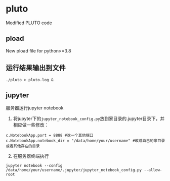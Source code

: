 # pluto
Modified PLUTO code

## pload
New pload file for python>=3.8

## 运行结果输出到文件
`./pluto > pluto.log &`

## jupyter
服务器运行jupyter notebook
1. 将jupyter下的`jupyter_notebook_config.py`放到家目录的.jupyter目录下，并相应做一些修改：
```
c.NotebookApp.port = 8888 #改一个其他端口
c.NotebookApp.notebook_dir = "/data/home/your/username" #改成自己的家目录或者其他存在的目录
```
2. 在服务器终端执行
```
jupyter notebook --config /data/home/your/username/.jupyter/jupyter_notebook_config.py --allow-root
```

